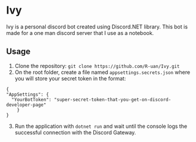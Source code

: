 # Ivy
Ivy is a personal discord bot created using Discord.NET library. This bot is made for a one man discord server that I use as a notebook.

## Usage
1. Clone the repository: `git clone https://github.com/R-uan/Ivy.git`
2. On the root folder, create a file named `appsettings.secrets.json` where you will store your secret token in the format:
```
{
"AppSettings": {
  "YourBotToken": "super-secret-token-that-you-get-on-discord-developer-page"
	}
}
```
3. Run the application with `dotnet run` and wait until the console logs the successful connection with the Discord Gateway.

